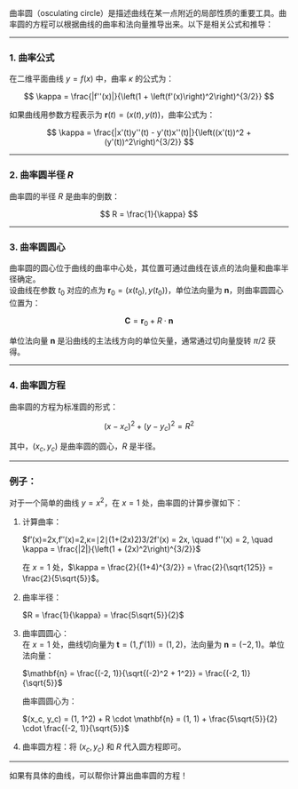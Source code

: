 曲率圆（osculating circle）是描述曲线在某一点附近的局部性质的重要工具。曲率圆的方程可以根据曲线的曲率和法向量推导出来。以下是相关公式和推导：

---

### 1. **曲率公式**

在二维平面曲线 $y = f(x)$ 中，曲率 $\kappa$ 的公式为：

$$
\kappa = \frac{|f''(x)|}{\left(1 + \left(f'(x)\right)^2\right)^{3/2}}
$$

如果曲线用参数方程表示为 $\mathbf{r}(t) = (x(t), y(t))$，曲率公式为：

$$
\kappa = \frac{|x'(t)y''(t) - y'(t)x''(t)|}{\left((x'(t))^2 + (y'(t))^2\right)^{3/2}}
$$

---

### 2. **曲率圆半径 $R$**

曲率圆的半径 $R$ 是曲率的倒数：

$$
R = \frac{1}{\kappa}
$$

---

### 3. **曲率圆圆心**

曲率圆的圆心位于曲线的曲率中心处，其位置可通过曲线在该点的法向量和曲率半径确定。  
设曲线在参数 $t_0$ 对应的点为 $\mathbf{r}_0 = (x(t_0), y(t_0))$，单位法向量为 $\mathbf{n}$，则曲率圆圆心位置为：

$$
\mathbf{C} = \mathbf{r}_0 + R \cdot \mathbf{n}
$$

单位法向量 $\mathbf{n}$ 是沿曲线的主法线方向的单位矢量，通常通过切向量旋转 $\pi/2$ 获得。

---

### 4. **曲率圆方程**

曲率圆的方程为标准圆的形式：

$$
(x - x_c)^2 + (y - y_c)^2 = R^2
$$

其中，$(x_c, y_c)$ 是曲率圆的圆心，$R$ 是半径。

---

### 例子：

对于一个简单的曲线 $y = x^2$，在 $x = 1$ 处，曲率圆的计算步骤如下：

1. 计算曲率：
    
    $f′(x)=2x,f′′(x)=2,κ=∣2∣(1+(2x)2)3/2f'(x) = 2x, \quad f''(x) = 2, \quad \kappa = \frac{|2|}{\left(1 + (2x)^2\right)^{3/2}}$
    
    在 $x = 1$ 处，$\kappa = \frac{2}{(1+4)^{3/2}} = \frac{2}{\sqrt{125}} = \frac{2}{5\sqrt{5}}$。
    
2. 曲率半径：
    
    $R = \frac{1}{\kappa} = \frac{5\sqrt{5}}{2}$
3. 曲率圆圆心：  
    在 $x=1$ 处，曲线切向量为 $\mathbf{t} = (1, f'(1)) = (1, 2)$，法向量为 $\mathbf{n} = (-2, 1)$。单位法向量：
    
    $\mathbf{n} = \frac{(-2, 1)}{\sqrt{(-2)^2 + 1^2}} = \frac{(-2, 1)}{\sqrt{5}}$
    
    曲率圆圆心为：
    
    $(x_c, y_c) = (1, 1^2) + R \cdot \mathbf{n} = (1, 1) + \frac{5\sqrt{5}}{2} \cdot \frac{(-2, 1)}{\sqrt{5}}$
4. 曲率圆方程：将 $(x_c, y_c)$ 和 $R$ 代入圆方程即可。
    

---

如果有具体的曲线，可以帮你计算出曲率圆的方程！